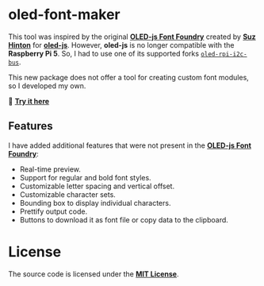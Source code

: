 # oled-font-maker

This tool was inspired by the original [**OLED-js Font Foundry**][OLEDFF] created by [**Suz Hinton**][NOOPKAT] for [**oled-js**][OLEDJS]. However, **oled-js** is no longer compatible with the **Raspberry Pi 5**. So, I had to use one of its supported forks [`oled-rpi-i2c-bus`][OLEDRPI].

This new package does not offer a tool for creating custom font modules, so I developed my own.

🚀 [**Try it here**](https://shadowshahriar.github.io/oled-font-maker/)

## Features

I have added additional features that were not present in the [**OLED-js Font Foundry**][OLEDFF]:

-   Real-time preview.
-   Support for regular and bold font styles.
-   Customizable letter spacing and vertical offset.
-   Customizable character sets.
-   Bounding box to display individual characters.
-   Prettify output code.
-   Buttons to download it as font file or copy data to the clipboard.

# License

The source code is licensed under the [**MIT License**][LICENSE].

<!-- === links === -->

[OLEDFF]: https://noopkat.github.io/oled-js-font-foundry/
[OLEDJS]: https://github.com/noopkat/oled-js
[OLEDRPI]: https://www.npmjs.com/package/oled-rpi-i2c-bus
[NOOPKAT]: https://github.com/noopkat
[LICENSE]: ./LICENSE
